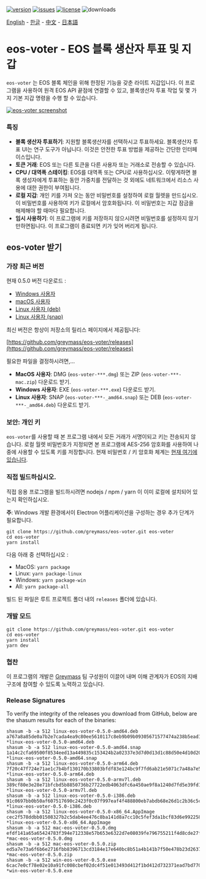[![version](https://img.shields.io/github/release/greymass/eos-voter/all.svg)](https://github.com/greymass/eos-voter/releases)
[![issues](https://img.shields.io/github/issues/greymass/eos-voter.svg)](https://github.com/greymass/eos-voter/issues)
[![license](https://img.shields.io/badge/license-MIT-blue.svg)](https://raw.githubusercontent.com/greymass/eos-voter/master/LICENSE)
![downloads](https://img.shields.io/github/downloads/greymass/eos-voter/total.svg)

[English](https://github.com/greymass/eos-voter/blob/master/README.md) - [한글](https://github.com/greymass/eos-voter/blob/master/README.kr.md) - [中文](https://github.com/greymass/eos-voter/blob/master/README.zh.md) - [日本語](https://github.com/greymass/eos-voter/blob/master/README.ja.md)

# eos-voter - EOS 블록 생산자 투표 및 지갑

`eos-voter` 는 EOS 블록 체인을 위해 한정된 기능을 갖춘 라이트 지갑입니다. 이 프로그램을 사용하여 원격 EOS API 끝점에 연결할 수 있고, 블록생산자 투표 작업 및 몇 가지 기본 지갑 명령을 수행 할 수 있습니다.

[![eos-voter screenshot](https://raw.githubusercontent.com/greymass/eos-voter/master/eos-voter.png)](https://raw.githubusercontent.com/greymass/eos-voter/master/eos-voter.png)

### 특징

- **블록 생산자 투표하기**: 지원할 블록생산자를 선택하시고 투표하세요. 블록생산자 투표 UI는 연구 도구가 아닙니다. 이것은 안전한 투표 방법을 제공하는 간단한 인터페이스입니다.
- **토큰 거래**: EOS 또는 다른 토큰을 다른 사용자 또는 거래소로 전송할 수 있습니다.
- **CPU / 대역폭 스테이킹**: EOS를 대역폭 또는 CPU로 사용하십시오. 이렇게하면 블록 생성자에게 투표하는 동안 가중치를 전달하는 것 외에도 네트워크에서 리소스 사용에 대한 권한이 부여됩니다.
- **로컬 지갑**: 개인 키를 가져 오는 동안 비밀번호를 설정하여 로컬 월렛을 만드십시오. 이 비밀번호를 사용하여 키가 로컬에서 암호화됩니다. 이 비밀번호는 지갑 잠금을 해제해야 할 때마다 필요합니다.
- **임시 사용하기**: 이 프로그램에 키를 저장하지 않으시려면 비밀번호를 설정하지 않기 만하면됩니다. 이 프로그램이 종료되면 키가 잊어 버리게 됩니다.

## eos-voter 받기

### 가장 최근 버전

현재 0.5.0 버전 다운로드 :

- [Windows 사용자](https://github.com/greymass/eos-voter/releases/download/v0.5.0/win-eos-voter-0.5.0.exe)
- [macOS 사용자](https://github.com/greymass/eos-voter/releases/download/v0.5.0/mac-eos-voter-0.5.0.dmg)
- [Linux 사용자 (deb)](https://github.com/greymass/eos-voter/releases/download/v0.5.0/linux-eos-voter-0.5.0-amd64.snap)
- [Linux 사용자 (snap)](https://github.com/greymass/eos-voter/releases/download/v0.5.0/linux-eos-voter-0.5.0-amd64.snap)

최신 버전은 항상이 저장소의 릴리스 페이지에서 제공됩니다:

[https://github.com/greymass/eos-voter/releases](https://github.com/greymass/eos-voter/releases)

필요한 파일을 결정하시려면,...

- **MacOS 사용자**: DMG (`eos-voter-***.dmg`) 또는 ZIP (`eos-voter-***-mac.zip`) 다운로드 받기.
- **Windows 사용자**: EXE (`eos-voter-***.exe`) 다운로드 받기.
- **Linux 사용자**: SNAP (`eos-voter-***-_amd64.snap`) 또는 DEB (`eos-voter-***-_amd64.deb`) 다운로드 받기.

### 보안: 개인 키

`eos-voter`를 사용할 때 본 프로그램 내에서 모든 거래가 서명이되고 키는 전송되지 않습니다. 로컬 월렛 비밀번호가 지정되면 본 프로그램에 AES-256 암호화를 사용하여 나중에 사용할 수 있도록 키를 저장합니다. 현재 비밀번호 / 키 암호화 체계는 [현재 여기에 있습니다](https://github.com/aaroncox/eos-voter/blob/master/app/shared/actions/wallet.js#L71-L86).

### 직접 빌드하십시오.

직접 응용 프로그램을 빌드하시려면 nodejs / npm / yarn 이 이미 로컬에 설치되어 있는지 확인하십시오.

**주**: Windows 개발 환경에서이 Electron 어플리케이션을 구성하는 경우 추가 단계가 필요합니다.

```
git clone https://github.com/greymass/eos-voter.git eos-voter
cd eos-voter
yarn install
```

다음 아래 중 선택하십시오 :

- MacOS: `yarn package`
- Linux: `yarn package-linux`
- Windows: `yarn package-win`
- All: `yarn package-all`

빌드 된 파일은 루트 프로젝트 폴더 내의 `releases` 폴더에 있습니다.

### 개발 모드

```
git clone https://github.com/greymass/eos-voter.git eos-voter
cd eos-voter
yarn install
yarn dev
```

### 협찬

이 프로그램의 개발은 [Greymass](https://greymass.com) 팀 구성원이 이끌어 내며 이해 관계자가 EOS의 지배 구조에 참여할 수 있도록 노력하고 있습니다.

### Release Signatures

To verify the integrity of the releases you download from GitHub, below are the shasum results for each of the binaries:

```
shasum -b -a 512 linux-eos-voter-0.5.0-amd64.deb
a767a8a85de0a7b2e7cada4ea9c80ee5610117c8eb9b09b09305671577474a238b5ead10ed9cb32a132fc7ceadf935de4176822788ed4da88fdf015635663aab *linux-eos-voter-0.5.0-amd64.deb
shasum -b -a 512 linux-eos-voter-0.5.0-amd64.snap
1a14c2cfa69500f8534eed13a449835c153424b2a02337e3d7d0d13d1c88d50e4d10d20e2c78ab967653b4896848f3fc47fea4aef2a084076a028313a43bc2fb *linux-eos-voter-0.5.0-amd64.snap
shasum -b -a 512 linux-eos-voter-0.5.0-arm64.deb
7f20c47f724e71ae1c7b4bf130170b33803bfdf83e124bc9f7fd6ab21e5071c7a48a7e5447218cae1e6cd45f32303a314f2c47c32b9b9d2baf61bdb8677cb015 *linux-eos-voter-0.5.0-arm64.deb
shasum -b -a 512 linux-eos-voter-0.5.0-armv7l.deb
389cf80e3e28e71bfcbd5b8850736b27722edb4063dfc6a450ae9f8a1240d7fd5e39fd13b4cdc6f3f4087e512df98e9e73b1c900e00495cf5608f4b1655ffe09 *linux-eos-voter-0.5.0-armv7l.deb
shasum -b -a 512 linux-eos-voter-0.5.0-i386.deb
91c0697bb0b50af607517690c2423f0c07f997eaf4f488800eb7abdb68e26d1c2b36c5c1622c1afaaba150701e864899a250b79679602b729ff8f48859762bb5 *linux-eos-voter-0.5.0-i386.deb
shasum -b -a 512 linux-eos-voter-0.5.0-x86_64.AppImage
cec2f578ddbb01508327b2c5dab4ee476c8ba141d8a7cc10c5fef3da1bcf83d6e9922588882baa06f00c4e49792c1b166eba14a3658733d8eb1b85aa7539f716 *linux-eos-voter-0.5.0-x86_64.AppImage
shasum -b -a 512 mac-eos-voter-0.5.0.dmg
efdf141a65a65424783f394e712338e57b653e6322d7e08039fe796755211f4d8cde27fa9a0a120abbc338dd360f882f4388dd3022ab94831fea10c09f78e433 *mac-eos-voter-0.5.0.dmg
shasum -b -a 512 mac-eos-voter-0.5.0.zip
ed5a7e73a6f6b6e2716fbb8396713cd3184e17e640bc8b51a4b141b7f50e478b23d26374aed78670fc1d5bf4d5e4bcabc803dedb7679e83c02a5cc004910e603 *mac-eos-voter-0.5.0.zip
shasum -b -a 512 win-eos-voter-0.5.0.exe
6cac7e0cf78e02e10a91fc008cbef02dc4f51e013493d412f1bd412d732371ead7bd770979b890df8f09312ab53003c04787bc7beb1a5fb6ef61551333d74852 *win-eos-voter-0.5.0.exe
```
